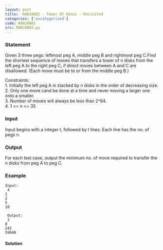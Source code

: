 ```yaml
---
layout: post
title:  RANJAN02 - Tower Of Hanoi - Revisited
categories: ['uncategorized']
code: RANJAN02
src: RANJAN02.py
---
```


### **Statement**

Given 3 three pegs: leftmost peg A, middle peg B and rightmost peg C.Find the
shortest sequence of moves that transfers a tower of n disks from the left peg
A to the right peg C, if direct moves between A and C are disallowed. (Each
move must be to or from the middle peg B.)  
  
Constraints:  
1\. Initially the left peg A in stacked by n disks in the order of decreasing
size.  
2\. Only one move cand be done at a time and never moving a larger one onto a
smaller.  
3\. Number of moves will always be less than 2^64.  
4\. 1 <= n <= 35

### Input

Input begins with a integer t, followed by t lines. Each line has the no. of
pegs n.

### Output

For each test case, output the minimum no. of move required to transfer the n
disks from peg A to peg C.

### Example

    
    
    Input:  
     4  
    1  
    2  
    5  
    10  
      
     Output:  
     2  
    8  
    242  
    59048  
    



#### **Solution**




